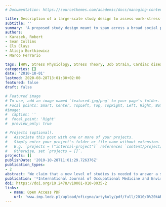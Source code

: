 ```yaml
---
# Documentation: https://sourcethemes.com/academic/docs/managing-content/

title: Description of a large-scale study design to assess work-stress-disease associations for cardiovascular disease
subtitle: ''
summary: 'A proposed study design meant to span across a broad social population at all levels and would probably be multi-site, involving several countries, to yield the larger sample increased power for finding associations for work - physiological effects.'
authors:
- Karasek, Robert
- Sean Collins
- Els Clays
- Alicja Bortkiewicz
- Marco Ferrario

tags: [HRV, Stress Physiology, Stress Theory, Job Strain, Cardiac disease risk, Psychosocial factors, Occupational stress, causal analysis]
categories: []
date: '2010-10-01'
lastmod: 2020-08-28T13:01:30+02:00
featured: false
draft: false

# Featured image
# To use, add an image named `featured.jpg/png` to your page's folder.
# Focal points: Smart, Center, TopLeft, Top, TopRight, Left, Right, BottomLeft, Bottom, BottomRight.
#image:
#  caption: ''
#  focal_point: 'Right'
#  preview_only: true

# Projects (optional).
#   Associate this post with one or more of your projects.
#   Simply enter your project's folder or file name without extension.
#   E.g. `projects = ["internal-project"]` references `content/project/deep-learning/index.md`.
#   Otherwise, set `projects = []`.
projects: []
publishDate: '2010-10-28T11:01:29.726376Z'
publication_types:
- 2
abstract: "We claim that a new level of studies is needed to answer a series of important questions about the expanding global chronic disease burden for cardiovascular disease (CVD) and for related conditions such as diabetes, metabolic syndrome, and obesity. These require a new study design structure, related to a new level of theory that goes beyond the current single-factor, a-theoretic epidemiological studies. This new platform for the design of large-scale Work/Stress/Disease studies would assess CVD-related disease mechanisms in a more general and dynamic form, based on the use of new tools for measuring autonomic functions in an occupational stress context and a new theory of disease causation. A sample outline is presented for such a study, based on Stress-Disequilibrium Theory (SDT) hypotheses, building on analytic tools developed for the assessment of stress-related exhaustion effects and chronic disease risks from Heart Rate Variability (HRV) research studies. The goal is to assess the associations between social organizational risks, particularly at work, and hypertension, metabolic syndrome, and diabetes II. The study design is multi-stage, spanning across several levels of disease-related de-regulation, and addressing co-morbidity of the conditions themselves. The study design is meant to span across a broad social population at all levels and would probably be multi-site, involving several countries, to yield the larger sample increased power for finding associations for work - physiological effects."
publication: '*International Journal of Occupational Medicine and Environmental Health*'
doi: https://doi.org/10.2478/v10001-010-0035-2
links:
  - name: Open Access PDF
    url: 'www.imp.lodz.pl/upload/oficyna/artykuly/pdf/full/2010/0%20kARASEK.pdf'
---
```

